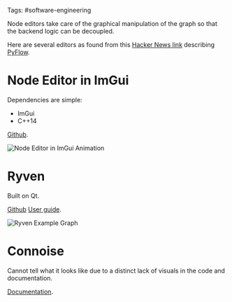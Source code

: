 Tags: #software-engineering 

Node editors take care of the graphical manipulation of the graph so that the backend logic can be decoupled.

Here are several editors as found from this [Hacker News link](https://news.ycombinator.com/item?id=29955623) describing [PyFlow](https://github.com/wonderworks-software/PyFlow).

# Node Editor in ImGui
Dependencies are simple:
- ImGui
- C++14

[Github](https://github.com/thedmd/imgui-node-editor).

![Node Editor in ImGui Animation](https://user-images.githubusercontent.com/1197433/89328475-c01bc680-d68d-11ea-88bf-8c4155480927.gif)

# Ryven
Built on Qt.

[Github](https://github.com/leon-thomm/Ryven) [User guide](https://ryven.org/guide).

![Ryven Example Graph](https://ryven.org/resources/img/screenshot_home_light.png)

# Connoise
Cannot tell what it looks like due to a distinct lack of visuals in the code and documentation.

[Documentation](https://connoise.lon.dev/).